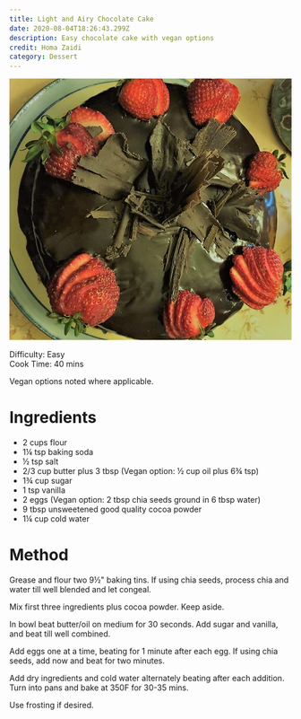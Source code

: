 ```yaml
---
title: Light and Airy Chocolate Cake
date: 2020-08-04T18:26:43.299Z
description: Easy chocolate cake with vegan options
credit: Homa Zaidi
category: Dessert
---
```

![](chocolate-cake.jpeg)

Difficulty: Easy\
Cook Time: 40 mins  

Vegan options noted where applicable.

# Ingredients

* 2 cups flour
* 1¼ tsp baking soda
* ½ tsp salt
* 2/3 cup butter plus 3 tbsp (Vegan option: ½ cup oil plus 6¾ tsp)
* 1¾ cup sugar
* 1 tsp vanilla
* 2 eggs (Vegan option: 2 tbsp chia seeds ground in 6 tbsp water)
* 9 tbsp unsweetened good quality cocoa powder
* 1¼ cup cold water

# Method

Grease and flour two 9½" baking tins. If using chia seeds, process chia and water till well blended and let congeal.

Mix first three ingredients plus cocoa powder. Keep aside.

In bowl beat butter/oil on medium for 30 seconds. Add sugar and vanilla, and beat till well combined.

Add eggs one at a time, beating for 1 minute after each egg. If using chia seeds, add now and beat for two minutes.

Add dry ingredients and cold water alternately beating after each addition. Turn into pans and bake at 350F for 30-35 mins.

Use frosting if desired.
